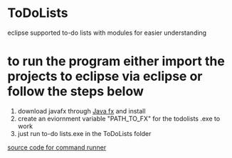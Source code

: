 # ToDoLists
eclipse supported to-do lists with modules for easier understanding
# to run the program either import the projects to eclipse via eclipse or follow the steps below
1) download javafx through [Java fx](https://gluonhq.com/products/javafx/) and install
2) create an eviornment variable "PATH_TO_FX" for the todolists .exe to work 
3) just run to-do lists.exe in the ToDoLists folder

[source code for command runner](https://github.com/Amit-Khobragade/auto_command_to_exe)
